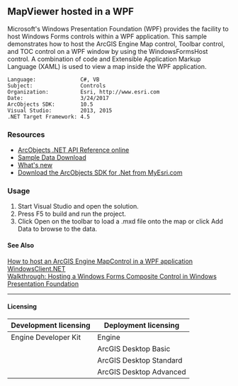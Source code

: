 ## MapViewer hosted in a WPF

Microsoft's Windows Presentation Foundation (WPF) provides the facility to host Windows Forms controls within a WPF application. This sample demonstrates how to host the ArcGIS Engine Map control, Toolbar control, and TOC control on a WPF window by using the WindowsFormsHost control. A combination of code and Extensible Application Markup Language (XAML) is used to view a map inside the WPF application.  


<!-- TODO: Fill this section below with metadata about this sample-->
```
Language:              C#, VB
Subject:               Controls
Organization:          Esri, http://www.esri.com
Date:                  3/24/2017
ArcObjects SDK:        10.5
Visual Studio:         2013, 2015
.NET Target Framework: 4.5
```

### Resources

* [ArcObjects .NET API Reference online](http://desktop.arcgis.com/en/arcobjects/latest/net/webframe.htm)  
* [Sample Data Download](../../releases)  
* [What's new](http://desktop.arcgis.com/en/arcobjects/latest/net/webframe.htm#05247c04-bfd9-4e36-ae09-bc6e833c3b14.htm)  
* [Download the ArcObjects SDK for .Net from MyEsri.com](https://my.esri.com/)  

### Usage
1. Start Visual Studio and open the solution.  
1. Press F5 to build and run the project.  
1. Click Open on the toolbar to load a .mxd file onto the map or click Add Data to browse to the data.  







#### See Also  
[How to host an ArcGIS Engine MapControl in a WPF application](http://desktop.arcgis.com/search/?q=How%20to%20host%20an%20ArcGIS%20Engine%20MapControl%20in%20a%20WPF%20application&p=0&language=en&product=arcobjects-sdk-dotnet&version=&n=15&collection=help)  
[WindowsClient.NET](http://desktop.arcgis.com/search/?q=WindowsClient.NET&p=0&language=en&product=arcobjects-sdk-dotnet&version=&n=15&collection=help)  
[Walkthrough: Hosting a Windows Forms Composite Control in Windows Presentation Foundation](http://desktop.arcgis.com/search/?q=Walkthrough%3A%20Hosting%20a%20Windows%20Forms%20Composite%20Control%20in%20Windows%20Presentation%20Foundation&p=0&language=en&product=arcobjects-sdk-dotnet&version=&n=15&collection=help)  


---------------------------------

#### Licensing  
| Development licensing | Deployment licensing | 
| ------------- | ------------- | 
| Engine Developer Kit | Engine |  
|  | ArcGIS Desktop Basic |  
|  | ArcGIS Desktop Standard |  
|  | ArcGIS Desktop Advanced |  


